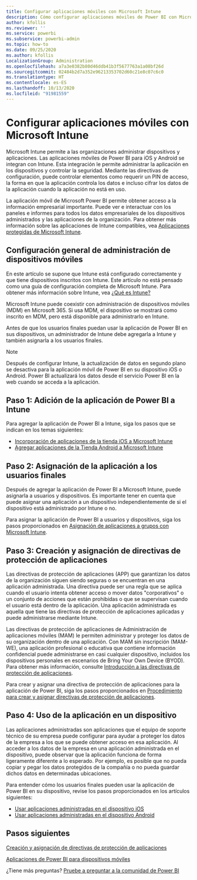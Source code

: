 ```yaml
---
title: Configurar aplicaciones móviles con Microsoft Intune
description: Cómo configurar aplicaciones móviles de Power BI con Microsoft Intune Incluye cómo agregar e implementar la aplicación. También incluye cómo crear la directiva de aplicación móvil para controlar la seguridad.
author: kfollis
ms.reviewer: ''
ms.service: powerbi
ms.subservice: powerbi-admin
ms.topic: how-to
ms.date: 09/25/2020
ms.author: kfollis
LocalizationGroup: Administration
ms.openlocfilehash: a7a3e0382b80d46ddb41b3f5677763a1a08bf26d
ms.sourcegitcommit: 02484b2d7a352e96213353702d60c21e8c07c6c0
ms.translationtype: HT
ms.contentlocale: es-ES
ms.lasthandoff: 10/13/2020
ms.locfileid: "91981559"
---
```

# <a name="configure-mobile-apps-with-microsoft-intune"></a>Configurar aplicaciones móviles con Microsoft Intune

Microsoft Intune permite a las organizaciones administrar dispositivos y aplicaciones. Las aplicaciones móviles de Power BI para iOS y Android se integran con Intune. Esta integración le permite administrar la aplicación en los dispositivos y controlar la seguridad. Mediante las directivas de configuración, puede controlar elementos como requerir un PIN de acceso, la forma en que la aplicación controla los datos e incluso cifrar los datos de la aplicación cuando la aplicación no está en uso.

La aplicación móvil de Microsoft Power BI permite obtener acceso a la información empresarial importante. Puede ver e interactuar con los paneles e informes para todos los datos empresariales de los dispositivos administrados y las aplicaciones de la organización. Para obtener más información sobre las aplicaciones de Intune compatibles, vea [Aplicaciones protegidas de Microsoft Intune](/intune/apps/apps-supported-intune-apps).

## <a name="general-mobile-device-management-configuration"></a>Configuración general de administración de dispositivos móviles

En este artículo se supone que Intune está configurado correctamente y que tiene dispositivos inscritos con Intune. Este artículo no está pensado como una guía de configuración completa de Microsoft Intune. Para obtener más información sobre Intune, vea [¿Qué es Intune?](/intune/introduction-intune/)

Microsoft Intune puede coexistir con administración de dispositivos móviles (MDM) en Microsoft 365. Si usa MDM, el dispositivo se mostrará como inscrito en MDM, pero está disponible para administrarlo en Intune.

Antes de que los usuarios finales puedan usar la aplicación de Power BI en sus dispositivos, un administrador de Intune debe agregarla a Intune y también asignarla a los usuarios finales.

> [!NOTE]
> Después de configurar Intune, la actualización de datos en segundo plano se desactiva para la aplicación móvil de Power BI en su dispositivo iOS o Android. Power BI actualizará los datos desde el servicio Power BI en la web cuando se acceda a la aplicación.

## <a name="step-1-add-the-power-bi-app-to-intune"></a>Paso 1: Adición de la aplicación de Power BI a Intune

Para agregar la aplicación de Power BI a Intune, siga los pasos que se indican en los temas siguientes:
- [Incorporación de aplicaciones de la tienda iOS a Microsoft Intune](/intune/apps/store-apps-ios)
- [Agregar aplicaciones de la Tienda Android a Microsoft Intune](/intune/apps/store-apps-android)

## <a name="step-2-assign-the-app-to-your-end-users"></a>Paso 2: Asignación de la aplicación a los usuarios finales

Después de agregar la aplicación de Power BI a Microsoft Intune, puede asignarla a usuarios y dispositivos. Es importante tener en cuenta que puede asignar una aplicación a un dispositivo independientemente de si el dispositivo está administrado por Intune o no.

Para asignar la aplicación de Power BI a usuarios y dispositivos, siga los pasos proporcionados en [Asignación de aplicaciones a grupos con Microsoft Intune](/intune/apps/apps-deploy).

## <a name="step-3-create-and-assign-app-protection-policies"></a>Paso 3: Creación y asignación de directivas de protección de aplicaciones

Las directivas de protección de aplicaciones (APP) que garantizan los datos de la organización siguen siendo seguras o se encuentran en una aplicación administrada. Una directiva puede ser una regla que se aplica cuando el usuario intenta obtener acceso o mover datos "corporativos" o un conjunto de acciones que están prohibidas o que se supervisan cuando el usuario está dentro de la aplicación. Una aplicación administrada es aquella que tiene las directivas de protección de aplicaciones aplicadas y puede administrarse mediante Intune.

Las directivas de protección de aplicaciones de Administración de aplicaciones móviles (MAM) le permiten administrar y proteger los datos de su organización dentro de una aplicación. Con MAM sin inscripción (MAM-WE), una aplicación profesional o educativa que contiene información confidencial puede administrarse en casi cualquier dispositivo, incluidos los dispositivos personales en escenarios de Bring Your Own Device (BYOD). Para obtener más información, consulte [Introducción a las directivas de protección de aplicaciones](/intune/apps/app-protection-policy).

Para crear y asignar una directiva de protección de aplicaciones para la aplicación de Power BI, siga los pasos proporcionados en [Procedimiento para crear y asignar directivas de protección de aplicaciones](/intune/apps/app-protection-policies).

## <a name="step-4-use-the-application-on-a-device"></a>Paso 4: Uso de la aplicación en un dispositivo

Las aplicaciones administradas son aplicaciones que el equipo de soporte técnico de su empresa puede configurar para ayudar a proteger los datos de la empresa a los que se puede obtener acceso en esa aplicación. Al acceder a los datos de la empresa en una aplicación administrada en el dispositivo, puede observar que la aplicación funciona de forma ligeramente diferente a lo esperado. Por ejemplo, es posible que no pueda copiar y pegar los datos protegidos de la compañía o no pueda guardar dichos datos en determinadas ubicaciones.

Para entender cómo los usuarios finales pueden usar la aplicación de Power BI en su dispositivo, revise los pasos proporcionados en los artículos siguientes:
- [Usar aplicaciones administradas en el dispositivo iOS](/intune-user-help/use-managed-apps-on-your-device-ios#how-do-i-get-managed-apps)
- [Usar aplicaciones administradas en el dispositivo Android](/intune-user-help/use-managed-apps-on-your-device-android)

## <a name="next-steps"></a>Pasos siguientes

[Creación y asignación de directivas de protección de aplicaciones](/intune/app-protection-policies) 

[Aplicaciones de Power BI para dispositivos móviles](../consumer/mobile/mobile-apps-for-mobile-devices.md)  

¿Tiene más preguntas? [Pruebe a preguntar a la comunidad de Power BI](https://community.powerbi.com/)